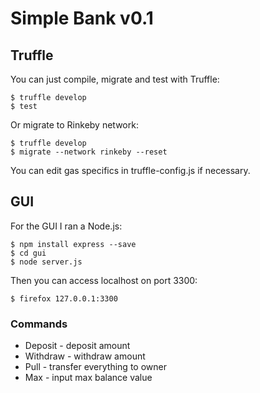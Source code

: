 # Simple Bank v0.1

## Truffle

You can just compile, migrate and test with Truffle:

```
$ truffle develop
$ test
```

Or migrate to Rinkeby network:

```
$ truffle develop
$ migrate --network rinkeby --reset
```

You can edit gas specifics in truffle-config.js if necessary.

## GUI

For the GUI I ran a Node.js:

```
$ npm install express --save
$ cd gui
$ node server.js
```

Then you can access localhost on port 3300:

```
$ firefox 127.0.0.1:3300
```

### Commands

* Deposit	- deposit amount
* Withdraw	- withdraw amount
* Pull		- transfer everything to owner
* Max		- input max balance value
